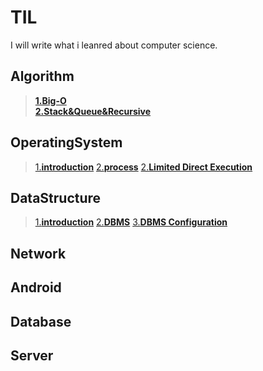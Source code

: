 # TIL
I will write what i leanred about computer science.

## Algorithm

> [**1.Big-O**](/Algorithm/Big-O.md)   
> [**2.Stack&Queue&Recursive**](/Algorithm/Stack&Recursive&Queue.md)
## OperatingSystem

> [1.**introduction**](/OS/introduction.md)
> [2.**process**](/OS/process.md)
> [2.**Limited Direct Execution**](/OS/LimitedDirectExecution.md)
## DataStructure

> [1.**introduction**](/DB/introduction.md)
> [2.**DBMS**](/DB/DBMS.md)
> [3.**DBMS Configuration**](/DB/DBMSConfiguration.md)
## Network

## Android

## Database

## Server

